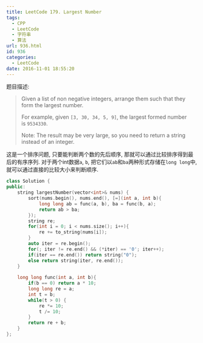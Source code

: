 ```yaml
---
title: LeetCode 179. Largest Number
tags:
  - CPP
  - LeetCode
  - 字符串
  - 算法
url: 936.html
id: 936
categories:
  - LeetCode
date: 2016-11-01 18:55:20
---
```

题目描述:

> Given a list of non negative integers, arrange them such that they form the largest number.
>
> For example, given `[3, 30, 34, 5, 9]`, the largest formed number is `9534330`.
>
> Note: The result may be very large, so you need to return a string instead of an integer.

这是一个排序问题, 只要能判断两个数的先后顺序, 那就可以通过比较排序得到最后的有序序列. 对于两个int数据`a`, `b`, 把它们以`ab`和`ba`两种形式存储在`long long`中, 就可以通过直接的比较大小来判断顺序.

```cpp
class Solution {
public:
    string largestNumber(vector<int>& nums) {
        sort(nums.begin(), nums.end(), [=](int a, int b){
            long long ab = func(a, b), ba = func(b, a);
            return ab > ba;
        });
        string re;
        for(int i = 0; i < nums.size(); i++){
            re += to_string(nums[i]);
        }
        auto iter = re.begin();
        for(; iter != re.end() && (*iter) == '0'; iter++);
        if(iter == re.end()) return string("0");
        else return string(iter, re.end());
    }
    
    long long func(int a, int b){
        if(b == 0) return a * 10;
        long long re = a;
        int t = b;
        while(t > 0) {
            re *= 10;
            t /= 10;
        }
        return re + b;
    }
};
```


